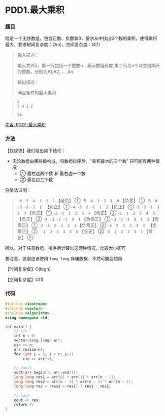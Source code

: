 # PDD1.最大乘积

### 题目

给定一个无序数组，包含正数、负数和0，要求从中找出3个数的乘积，使得乘积最大，要求时间复杂度：O(n)，空间复杂度：O(1)

> 输入描述：
>
> 输入共2行，第一行包括一个整数n，表示数组长度 第二行为n个以空格隔开的整数，分别为A1,A2, … ,An
>
> 输出描述：
>
> 满足条件的最大乘积

> ```
> 4
> 3 4 1 2
> ```
>
> ```
> 24
> ```

[牛客-PDD1-最大乘积](https://www.nowcoder.com/practice/5f29c72b1ae14d92b9c3fa03a037ac5f?tpId=182&tqId=34641&rp=1&ru=/exam/oj&qru=/exam/oj&sourceUrl=%2Fexam%2Foj%3Fpage%3D1%26tab%3D%25E5%2590%258D%25E4%25BC%2581%25E7%259C%259F%25E9%25A2%2598%26topicId%3D182&difficulty=undefined&judgeStatus=undefined&tags=&title=)

### 方法

【找规律】我们给出如下结论：

- 无论数组由哪些数构成，将数组排序后，“乘积最大的三个数” 只可能有两种情况
  - ① 最左边两个数 和 最右边一个数 
  - ② 最右边三个数

穷举法证明：

> ```-6 -5 -4 -3 -2 -1```	【全负】		①
> ```-5 -4 -3 -2 -1  0```	【负零】		①
> ```-5 -4 -3 -2 -1  1 ```	【负正】		①
> ```-4 -3 -2 -1  1  2```	【负正】		①
> ```-3 -2 -1  1  2  3```	【负正】		①
> ```-2 -1  1  2  3  4```	【负正】		②
> ```-1  1  2  3  4  5```	【负正】		②
> ```-4 -3 -2 -1  0  1```	【负零正】	①
> ```-3 -2 -1  0  1  2```	【负零正】	①
> ```-2 -1  0  1  2  3```	【负零正】	②
> ```-1  0  1  2  3  4 ```	【负零正】	②
> ```   1  2  3  4  5  6 ```	  【全正】		②
> ``` 0  1  2  3  4  5```	  【零正】		②

所以，对于任意数组，排序后计算出这两种情况，比较大小即可

要注意，这里应该使用 ```long long``` 存储数据，不然可能会超限

【时间复杂度】O(logn)

【空间复杂度】O(1)

### 代码

```cpp
#include <iostream>
#include <vector>
#include <algorithm>
using namespace std;

int main() {
    // cin
    int n = 0;
    vector<long long> arr;
    cin >> n;
    arr.resize(n);
    for (int i = 0; i < n; i++)
        cin >> arr[i];
    
    // count
    sort(arr.begin(), arr.end());
    long long res1 = arr[0] * arr[1] * arr[n - 1];
    long long res2 = arr[n - 3] * arr[n - 2] * arr[n - 1];
    long long res = (res1 > res2) ? res1 : res2;
    
    // cout
    cout << res;
    return 0;
} 
```


